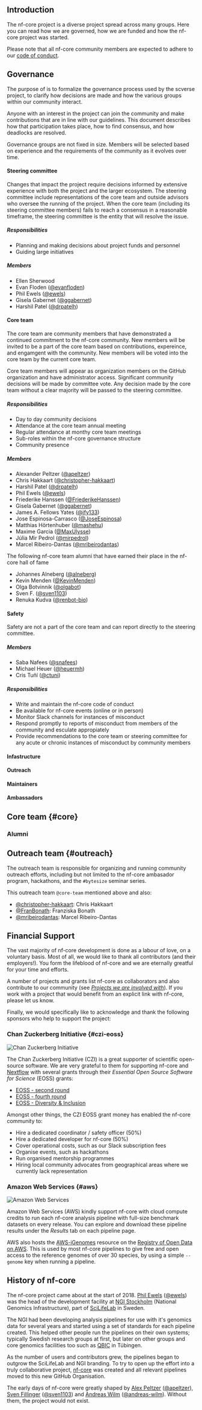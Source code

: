 ## Introduction

The nf-core project is a diverse project spread across many groups.
Here you can read how we are governed, how we are funded and how the nf-core project was started.

Please note that all nf-core community members are expected to adhere to our [code of conduct](/code_of_conduct).

## Governance

The purpose of is to formalize the governance process used by the scverse project, to clarify how decisions are made and how the various groups within our community interact.

Anyone with an interest in the project can join the community and make contributions that are in line with our guidelines. This document describes how that participation takes place, how to find consensus, and how deadlocks are resolved.

Governance groups are not fixed in size. Members will be selected based on experience and the requirements of the community as it evolves over time.

#### Steering committee

Changes that impact the project require decisions informed by extensive experience with both the project and the larger ecosystem. The steering committee include representations of the core team and outside advisors who oversee the running of the project. When the core team (including its steering committee members) fails to reach a consensus in a reasonable timeframe, the steering committee is the entity that will resolve the issue.

##### Responsibilities

- Planning and making decisions about project funds and personnel
- Guiding large initiatives

##### Members

- Ellen Sherwood
- Evan Floden ([@evanfloden](https://github.com/evanfloden))
- Phil Ewels ([@ewels](https://github.com/ewels))
- Gisela Gabernet ([@ggabernet](https://github.com/ggabernet))
- Harshil Patel ([@drpatelh](https://github.com/drpatelh))

#### Core team

The core team are community members that have demonstrated a continued commitment to the nf-core community. New members will be invited to be a part of the core team based on contributions, expereince, and engamgent with the community. New members will be voted into the core team by the current core team.

Core team members will appear as organization members on the GitHub organization and have administrator access. Significant community decisions will be made by committee vote. Any decision made by the core team without a clear majority will be passed to the steering committee.

##### Responsibilities

- Day to day community decisions
- Attendance at the core team annual meeting
- Regular attendance at monthy core team meetings
- Sub-roles within the nf-core governance structure
- Community presence

##### Members

- Alexander Peltzer ([@apeltzer](https://github.com/apeltzer))
- Chris Hakkaart ([@christopher-hakkaart](https://github.com/christopher-hakkaart))
- Harshil Patel ([@drpatelh](https://github.com/drpatelh))
- Phil Ewels ([@ewels](https://github.com/ewels))
- Friederike Hanssen ([@FriederikeHanssen](https://github.com/FriederikeHanssen))
- Gisela Gabernet ([@ggabernet](https://github.com/ggabernet))
- James A. Fellows Yates ([@jfy133](https://github.com/jfy133))
- Jose Espinosa-Carrasco ([@JoseEspinosa](https://github.com/JoseEspinosa))
- Matthias Hörtenhuber ([@mashehu](https://github.com/mashehu))
- Maxime Garcia ([@MaxUlysse](https://github.com/MaxUlysse))
- Júlia Mir Pedrol ([@mirpedrol](https://github.com/mirpedrol))
- Marcel Ribeiro-Dantas ([@mribeirodantas](https://github.com/mribeirodantas))

The following nf-core team alumni that have earned their place in the nf-core hall of fame

- Johannes Alneberg ([@alneberg](https://github.com/alneberg))
- Kevin Menden ([@KevinMenden](https://github.com/KevinMenden))
- Olga Botvinnik ([@olgabot](https://github.com/olgabot))
- Sven F. ([@sven1103](https://github.com/sven1103))
- Renuka Kudva ([@renbot-bio](https://github.com/renbot-bio))

#### Safety

Safety are not a part of the core team and can report directly to the steering committee.

##### Members

- Saba Nafees ([@snafees](https://github.com/snafees))
- Michael Heuer ([@heuermh](https://github.com/heuermh))
- Cris Tuñí ([@ctuni](https://github.com/ctuni))

##### Responsibilities

- Write and maintain the nf-core code of conduct
- Be available for nf-core events (online or in person)
- Monitor Slack channels for instances of misconduct
- Respond promptly to reports of misconduct from members of the community and esculate appropiately
- Provide recommendations to the core team or steering committee for any acute or chronic instances of misconduct by community members

#### Infastructure

#### Outreach

#### Maintainers

#### Ambassadors

## Core team {#core}

### Alumni

## Outreach team {#outreach}

The outreach team is responsible for organizing and running community outreach efforts, including but not limited to the nf-core ambasador program, hackathons, and the `#bytesize` seminar series.

This outreach team `@core-team` mentioned above and also:

- [@christopher-hakkaart](https://github.com/christopher-hakkaart): Chris Hakkaart
- [@FranBonath](https://github.com/FranBonath): Franziska Bonath
- [@mribeirodantas](https://github.com/mribeirodantas): Marcel Ribeiro-Dantas

## Financial Support

The vast majority of nf-core development is done as a labour of love, on a voluntary basis.
Most of all, we would like to thank all contributors (and their employers!).
You form the lifeblood of nf-core and we are eternally greatful for your time and efforts.

A number of projects and grants list nf-core as collaborators and also contribute to our community (see [_Projects we are involved with_](/community#initiatives)).
If you work with a project that would benefit from an explicit link with nf-core, please let us know.

Finally, we would specifically like to acknowledge and thank the following sponsors who help to support the project:

### Chan Zuckerberg Initiative {#czi-eoss}

<img src="/assets/img/contributors-colour/CZI.svg" alt="Chan Zuckerberg Initiative" class="float-end darkmode-image me-5 mb-5 w-25 ms-3">

The Chan Zuckerberg Initiative (CZI) is a great supporter of scientific open-source software.
We are very grateful to them for supporting nf-core and [Nextflow](https://nextflow.io/) with several grants through their _Essential Open Source Software for Science_ (EOSS) grants:

- [EOSS - second round](https://chanzuckerberg.com/eoss/proposals/nextflow-and-nf-core/)
- [EOSS - fourth round](https://chanzuckerberg.com/eoss/proposals/nextflow-and-nf-core-reproducible-workflows-for-the-scientific-community-cycle-4/)
- [EOSS - Diversity & Inclusion](https://cziscience.medium.com/advancing-diversity-and-inclusion-in-scientific-open-source-eaabe6a5488b)

Amongst other things, the CZI EOSS grant money has enabled the nf-core community to:

- Hire a dedicated coordinator / safety officer (50%)
- Hire a dedicated developer for nf-core (50%)
- Cover operational costs, such as our Slack subscription fees
- Organise events, such as hackathons
- Run organised mentorship programmes
- Hiring local community advocates from geographical areas where we currently lack representation

<div class="clearfix"></div>

### Amazon Web Services {#aws}

<img src="/assets/img/contributors-colour/aws.svg" alt="Amazon Web Services" class="float-end darkmode-image me-5 mb-5 w-25 ms-3" style="max-width: 200px">

Amazon Web Services (AWS) kindly support nf-core with cloud compute credits to run each nf-core analysis pipeline with full-size benchmark datasets on every release.
You can explore and download these pipeline results under the <em class="mx-2"><i class="fab fa-aws me-2"></i> Results</em> tab on each pipeline page.

AWS also hosts the [AWS-iGenomes](https://registry.opendata.aws/aws-igenomes/) resource on the [Registry of Open Data on AWS](https://registry.opendata.aws/).
This is used by most nf-core pipelines to give free and open access to the reference genomes of over 30 species, by using a simple `--genome` key when running a pipeline.

<div class="clearfix"></div>

## History of nf-core

The nf-core project came about at the start of 2018. [Phil Ewels](http://phil.ewels.co.uk/) ([@ewels](https://github.com/ewels/)) was the head of the development facility at [NGI Stockholm](https://ngisweden.scilifelab.se/) (National Genomics Infrastructure), part of [SciLifeLab](https://www.scilifelab.se/) in Sweden.

The NGI had been developing analysis pipelines for use with it's genomics data for several years and started using a set of standards for each pipeline created. This helped other people run the pipelines on their own systems; typically Swedish research groups at first, but later on other groups and core genomics facilities too such as [QBIC](http://qbic.life/) in Tübingen.

As the number of users and contributors grew, the pipelines began to outgrow the SciLifeLab and NGI branding. To try to open up the effort into a truly collaborative project, [nf-core](https://github.com/nf-core) was created and all relevant pipelines moved to this new GitHub Organisation.

The early days of nf-core were greatly shaped by [Alex Peltzer](https://apeltzer.github.io/) ([@apeltzer](https://github.com/apeltzer/)), [Sven Fillinger](https://uni-tuebingen.de/en/research/research-infrastructure/quantitative-biology-center-qbic/team0/sven-fillinger/) ([@sven1103](https://github.com/sven1103/)) and [Andreas Wilm](https://andreas-wilm.github.io/) ([@andreas-wilm](https://github.com/andreas-wilm/)).
Without them, the project would not exist.
